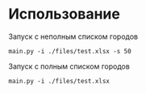 # Использование


Запуск с неполным списком городов

`main.py -i ./files/test.xlsx -s 50`

Запуск с полным списком городов

`main.py -i ./files/test.xlsx`